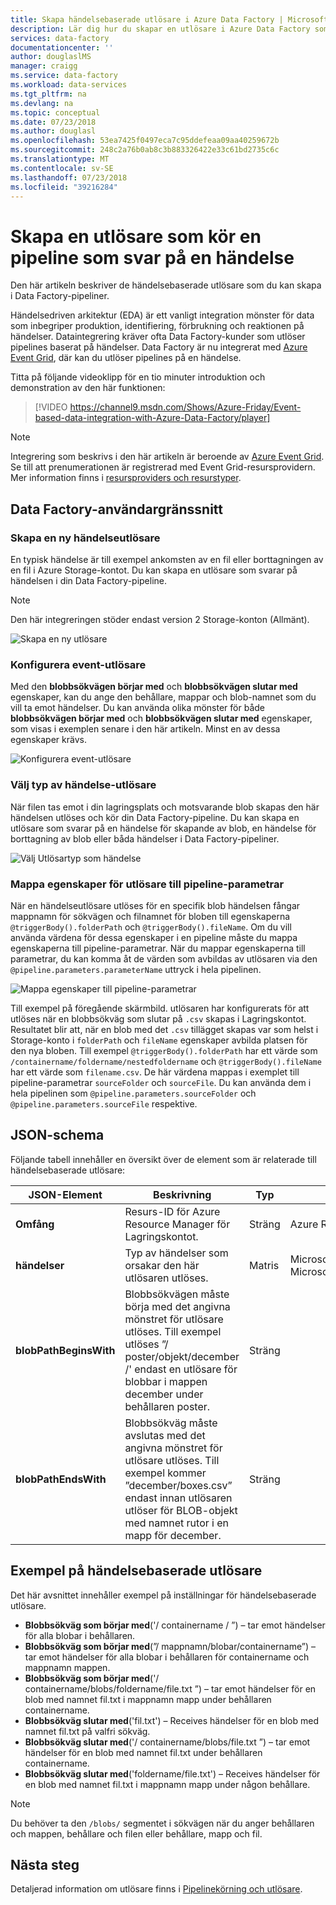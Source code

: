 ```yaml
---
title: Skapa händelsebaserade utlösare i Azure Data Factory | Microsoft Docs
description: Lär dig hur du skapar en utlösare i Azure Data Factory som kör en pipeline som svar på en händelse.
services: data-factory
documentationcenter: ''
author: douglaslMS
manager: craigg
ms.service: data-factory
ms.workload: data-services
ms.tgt_pltfrm: na
ms.devlang: na
ms.topic: conceptual
ms.date: 07/23/2018
ms.author: douglasl
ms.openlocfilehash: 53ea7425f0497eca7c95ddefeaa09aa40259672b
ms.sourcegitcommit: 248c2a76b0ab8c3b883326422e33c61bd2735c6c
ms.translationtype: MT
ms.contentlocale: sv-SE
ms.lasthandoff: 07/23/2018
ms.locfileid: "39216284"
---
```

# <a name="create-a-trigger-that-runs-a-pipeline-in-response-to-an-event"></a>Skapa en utlösare som kör en pipeline som svar på en händelse

Den här artikeln beskriver de händelsebaserade utlösare som du kan skapa i Data Factory-pipeliner.

Händelsedriven arkitektur (EDA) är ett vanligt integration mönster för data som inbegriper produktion, identifiering, förbrukning och reaktionen på händelser. Dataintegrering kräver ofta Data Factory-kunder som utlöser pipelines baserat på händelser. Data Factory är nu integrerat med [Azure Event Grid](https://azure.microsoft.com/services/event-grid/), där kan du utlöser pipelines på en händelse.

Titta på följande videoklipp för en tio minuter introduktion och demonstration av den här funktionen:

> [!VIDEO https://channel9.msdn.com/Shows/Azure-Friday/Event-based-data-integration-with-Azure-Data-Factory/player]


> [!NOTE]
> Integrering som beskrivs i den här artikeln är beroende av [Azure Event Grid](https://azure.microsoft.com/services/event-grid/). Se till att prenumerationen är registrerad med Event Grid-resursprovidern. Mer information finns i [resursproviders och resurstyper](../azure-resource-manager/resource-manager-supported-services.md#portal).

## <a name="data-factory-ui"></a>Data Factory-användargränssnitt

### <a name="create-a-new-event-trigger"></a>Skapa en ny händelseutlösare

En typisk händelse är till exempel ankomsten av en fil eller borttagningen av en fil i Azure Storage-kontot. Du kan skapa en utlösare som svarar på händelsen i din Data Factory-pipeline.

> [!NOTE]
> Den här integreringen stöder endast version 2 Storage-konton (Allmänt).

![Skapa en ny utlösare](media/how-to-create-event-trigger/event-based-trigger-image1.png)

### <a name="configure-the-event-trigger"></a>Konfigurera event-utlösare

Med den **blobbsökvägen börjar med** och **blobbsökvägen slutar med** egenskaper, kan du ange den behållare, mappar och blob-namnet som du vill ta emot händelser. Du kan använda olika mönster för både **blobbsökvägen börjar med** och **blobbsökvägen slutar med** egenskaper, som visas i exemplen senare i den här artikeln. Minst en av dessa egenskaper krävs.

![Konfigurera event-utlösare](media/how-to-create-event-trigger/event-based-trigger-image2.png)

### <a name="select-the-event-trigger-type"></a>Välj typ av händelse-utlösare

När filen tas emot i din lagringsplats och motsvarande blob skapas den här händelsen utlöses och kör din Data Factory-pipeline. Du kan skapa en utlösare som svarar på en händelse för skapande av blob, en händelse för borttagning av blob eller båda händelser i Data Factory-pipeliner.

![Välj Utlösartyp som händelse](media/how-to-create-event-trigger/event-based-trigger-image3.png)

### <a name="map-trigger-properties-to-pipeline-parameters"></a>Mappa egenskaper för utlösare till pipeline-parametrar

När en händelseutlösare utlöses för en specifik blob händelsen fångar mappnamn för sökvägen och filnamnet för bloben till egenskaperna `@triggerBody().folderPath` och `@triggerBody().fileName`. Om du vill använda värdena för dessa egenskaper i en pipeline måste du mappa egenskaperna till pipeline-parametrar. När du mappar egenskaperna till parametrar, du kan komma åt de värden som avbildas av utlösaren via den `@pipeline.parameters.parameterName` uttryck i hela pipelinen.

![Mappa egenskaper till pipeline-parametrar](media/how-to-create-event-trigger/event-based-trigger-image4.png)

Till exempel på föregående skärmbild. utlösaren har konfigurerats för att utlöses när en blobbsökväg som slutar på `.csv` skapas i Lagringskontot. Resultatet blir att, när en blob med det `.csv` tillägget skapas var som helst i Storage-konto i `folderPath` och `fileName` egenskaper avbilda platsen för den nya bloben. Till exempel `@triggerBody().folderPath` har ett värde som `/containername/foldername/nestedfoldername` och `@triggerBody().fileName` har ett värde som `filename.csv`. De här värdena mappas i exemplet till pipeline-parametrar `sourceFolder` och `sourceFile`. Du kan använda dem i hela pipelinen som `@pipeline.parameters.sourceFolder` och `@pipeline.parameters.sourceFile` respektive.

## <a name="json-schema"></a>JSON-schema

Följande tabell innehåller en översikt över de element som är relaterade till händelsebaserade utlösare:

| **JSON-Element** | **Beskrivning** | **Typ** | **Tillåtna värden** | **Krävs** |
| ---------------- | --------------- | -------- | ------------------ | ------------ |
| **Omfång** | Resurs-ID för Azure Resource Manager för Lagringskontot. | Sträng | Azure Resource Manager-ID | Ja |
| **händelser** | Typ av händelser som orsakar den här utlösaren utlöses. | Matris    | Microsoft.Storage.BlobCreated Microsoft.Storage.BlobDeleted | Ja, vilken kombination som helst. |
| **blobPathBeginsWith** | Blobbsökvägen måste börja med det angivna mönstret för utlösare utlöses. Till exempel utlöses ”/ poster/objekt/december /' endast en utlösare för blobbar i mappen december under behållaren poster. | Sträng   | | Minst en av de här egenskaperna måste anges: blobPathBeginsWith, blobPathEndsWith. |
| **blobPathEndsWith** | Blobbsökväg måste avslutas med det angivna mönstret för utlösare utlöses. Till exempel kommer ”december/boxes.csv” endast innan utlösaren utlöser för BLOB-objekt med namnet rutor i en mapp för december. | Sträng   | | Minst en av de här egenskaperna måste anges: blobPathBeginsWith, blobPathEndsWith. |

## <a name="examples-of-event-based-triggers"></a>Exempel på händelsebaserade utlösare

Det här avsnittet innehåller exempel på inställningar för händelsebaserade utlösare.

-   **Blobbsökväg som börjar med**('/ containername / ”) – tar emot händelser för alla blobar i behållaren.
-   **Blobbsökväg som börjar med**(”/ mappnamn/blobar/containername”) – tar emot händelser för alla blobar i behållaren för containername och mappnamn mappen.
-   **Blobbsökväg som börjar med**('/ containername/blobs/foldername/file.txt ”) – tar emot händelser för en blob med namnet fil.txt i mappnamn mapp under behållaren containername.
-   **Blobbsökväg slutar med**('fil.txt') – Receives händelser för en blob med namnet fil.txt på valfri sökväg.
-   **Blobbsökväg slutar med**('/ containername/blobs/file.txt ”) – tar emot händelser för en blob med namnet fil.txt under behållaren containername.
-   **Blobbsökväg slutar med**('foldername/file.txt') – Receives händelser för en blob med namnet fil.txt i mappnamn mapp under någon behållare.

> [!NOTE]
> Du behöver ta den `/blobs/` segmentet i sökvägen när du anger behållaren och mappen, behållare och filen eller behållare, mapp och fil.

## <a name="next-steps"></a>Nästa steg
Detaljerad information om utlösare finns i [Pipelinekörning och utlösare](concepts-pipeline-execution-triggers.md#triggers).
